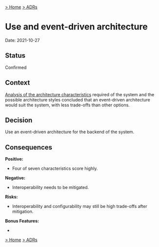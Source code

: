 [> Home](../README.md)    [> ADRs](README.md)

# Use and event-driven architecture

Date: 2021-10-27

## Status

Confirmed

## Context

[Analysis of the architecture characteristics](../2.SolutionBackground/ArchitecturePatterns.md) required of the system and the possible architecture styles concluded that an event-driven architecture would suit the system, with less trade-offs than other options.

## Decision

Use an event-driven architecture for the backend of the system.

## Consequences

**Positive:**

- Four of seven characteristics score highly.

**Negative:**

- Interoperability needs to be mitigated.

**Risks:**

- Interoperability and configurability may still be high trade-offs after mitigation.

**Bonus Features:**

- 

[> Home](../README.md)    [> ADRs](README.md)